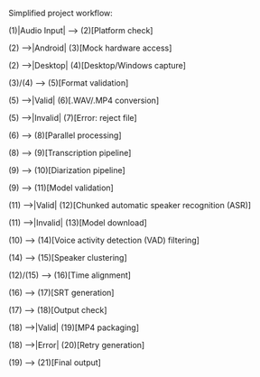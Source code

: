 Simplified project workflow:

(1)|Audio Input| --> (2)[Platform check]

(2) -->|Android| (3)[Mock hardware access]

(2) -->|Desktop| (4)[Desktop/Windows capture]

(3)/(4) --> (5)[Format validation]

(5) -->|Valid| (6)[.WAV/.MP4 conversion]

(5) -->|Invalid| (7)[Error: reject file]

(6) --> (8)[Parallel processing]

(8) --> (9)[Transcription pipeline]

(9) --> (10)[Diarization pipeline]

(9) --> (11)[Model validation]

(11) -->|Valid| (12)[Chunked automatic speaker recognition (ASR)]

(11) -->|Invalid| (13)[Model download]

(10) --> (14)[Voice activity detection (VAD) filtering]

(14) --> (15)[Speaker clustering]

(12)/(15) --> (16)[Time alignment]

(16) --> (17)[SRT generation]

(17) --> (18)[Output check]

(18) -->|Valid| (19)[MP4 packaging]

(18) -->|Error| (20)[Retry generation]

(19) --> (21)[Final output]
